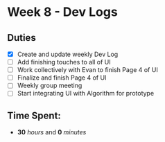 # Week 8 - Dev Logs

## Duties
 - [X] Create and update weekly Dev Log
 - [ ] Add finishing touches to all of UI
 - [ ] Work collectively with Evan to finish Page 4 of UI
 - [ ] Finalize and finish Page 4 of UI
 - [ ] Weekly group meeting
 - [ ] Start integrating UI with Algorithm for prototype

## Time Spent:
* **30** _hours_ and **0** _minutes_
